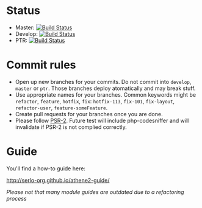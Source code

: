 # Status
* Master: [![Build Status](https://magnum.travis-ci.com/serlo-org/athene2.png?token=gtodfPz6nLDS6xphYxdJ&branch=master)](https://magnum.travis-ci.com/serlo-org/athene2)
* Develop: [![Build Status](https://magnum.travis-ci.com/serlo-org/athene2.png?token=gtodfPz6nLDS6xphYxdJ&branch=develop)](https://magnum.travis-ci.com/serlo-org/athene2)
* PTR: [![Build Status](https://magnum.travis-ci.com/serlo-org/athene2.png?token=gtodfPz6nLDS6xphYxdJ&branch=ptr)](https://magnum.travis-ci.com/serlo-org/athene2)

# Commit rules

* Open up new branches for your commits. Do not commit into `develop`, `master` or `ptr`. Those branches deploy atomatically and may break stuff.
* Use appropriate names for your branches. Common keywords might be `refactor`, `feature`, `hotfix`, `fix`: `hotfix-113`, `fix-101`, `fix-layout`, `refactor-user`, `feature-someFeature`.
* Create pull requests for your branches once you are done.
* Please follow [PSR-2](https://github.com/php-fig/fig-standards/blob/master/accepted/PSR-2-coding-style-guide.md). Future test will include php-codesniffer and will invalidate if PSR-2 is not complied correctly.

# Guide

You'll find a how-to guide here:

http://serlo-org.github.io/athene2-guide/

*Please not that many module guides are outdated due to a refactoring process*
